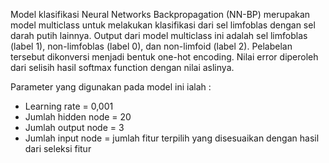 Model klasifikasi Neural Networks Backpropagation (NN-BP) merupakan model multiclass untuk melakukan klasifikasi dari sel limfoblas dengan sel darah putih lainnya. Output dari model multiclass ini adalah sel limfoblas (label 1), non-limfoblas (label 0), dan non-limfoid (label 2). Pelabelan tersebut dikonversi menjadi bentuk one-hot encoding.
Nilai error diperoleh dari selisih hasil softmax function dengan nilai aslinya.

Parameter yang digunakan pada model ini ialah :
- Learning rate = 0,001
- Jumlah hidden node = 20
- Jumlah output node = 3
- Jumlah input node = jumlah fitur terpilih yang disesuaikan dengan hasil dari seleksi fitur
